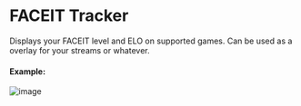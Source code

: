 # FACEIT Tracker

Displays your FACEIT level and ELO on supported games.
Can be used as a overlay for your streams or whatever.

#### Example:
![image](https://github.com/jelolul/faceit-tracker/assets/57115853/70bdd4c3-9261-4608-a4bf-56be12456e01)
